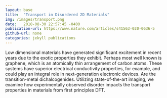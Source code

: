 ```yaml
---
layout: base
title:  "Transport in Disordered 2D Materials"
img: /images/transport.png
date:   2018-08-30 22:57:45 -0400
publication-url: https://www.nature.com/articles/s41563-020-0636-5
github-url: none
categories: jekyll publications
---
```


Low dimensional materials have generated significant excitement in recent years due to the exotic properties they exhibit. Perhaps most well known is graphene, which is an atomically thin arrangement of carbon atoms. These systems have superior electrical conductivity properties, for example, and could play an integral role in next-generation electronic devices. Are the transition-metal dichalcogenides. Utilizing state-of-the-art imaging, we examine how experimentally observed disorder impacts the transport properties in materials from first principles DFT.

